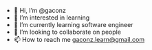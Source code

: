 - 👋 Hi, I’m @gaconz
- 👀 I’m interested in learning 
- 🌱 I’m currently learning software engineer
- 💞️ I’m looking to collaborate on people
- 📫 How to reach me gaconz.learn@gmail.com

<!---
gaconz/gaconz is a ✨ special ✨ repository because its `README.md` (this file) appears on your GitHub profile.
You can click the Preview link to take a look at your changes.
--->
